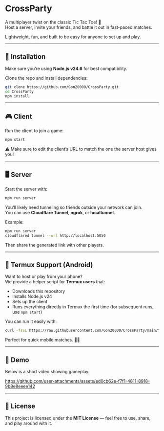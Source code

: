 # CrossParty

A multiplayer twist on the classic Tic Tac Toe! 🎉  
Host a server, invite your friends, and battle it out in fast-paced matches.

Lightweight, fun, and built to be easy for anyone to set up and play.

---

## 🚀 Installation

Make sure you’re using **Node.js v24.6** for best compatibility.  

Clone the repo and install dependencies:

```bash
git clone https://github.com/Gon20000/CrossParty.git
cd CrossParty
npm install
```

---

## 🎮 Client

Run the client to join a game:

```bash
npm start
```

⚠️ Make sure to edit the client’s URL to match the one the server host gives you!

---

## 🖥️ Server

Start the server with:

```bash
npm run server
```

You’ll likely need tunneling so friends outside your network can join.  
You can use **Cloudflare Tunnel**, **ngrok**, or **localtunnel**.  

Example:

```bash
npm run server
cloudflared tunnel --url http://localhost:5050
```

Then share the generated link with other players.

---

## 📱 Termux Support (Android)

Want to host or play from your phone?  
We provide a helper script for **Termux users** that:

- Downloads this repository
- Installs Node.js v24
- Sets up the client
- Runs everything directly in Termux the first time (for subsequent runs, use `npm start`)

You can run it easily with:

```bash
curl -fsSL https://raw.githubusercontent.com/Gon20000/CrossParty/main/termux_setup.sh | bash
```

Perfect for quick mobile matches. 📱✨

---

## 🎥 Demo

Below is a short video showing gameplay:



https://github.com/user-attachments/assets/ed0cb62e-f7f1-4811-8918-9b8e8eeee142


---

## 📝 License

This project is licensed under the **MIT License** — feel free to use, share, and play around with it.

